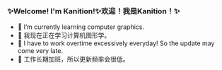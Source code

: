 ### ✨Welcome! I'm Kanition!✨欢迎！我是Kanition！✨

- 🌱 I’m currently learning computer graphics.
- 🌱 我现在正在学习计算机图形学。
- 🔭 I have to work overtime excessively everyday! So the update may come very late.
- 🔭 工作长期加班，所以更新频率会很低。
<!--
**kanition/kanition** is a ✨ _special_ ✨ repository because its `README.md` (this file) appears on your GitHub profile.

Here are some ideas to get you started:

- 🔭 I’m currently working on ...
- 🌱 I’m currently learning ...
- 👯 I’m looking to collaborate on ...
- 🤔 I’m looking for help with ...
- 💬 Ask me about ...
- 📫 How to reach me: ...
- 😄 Pronouns: ...
- ⚡ Fun fact: ...
-->
